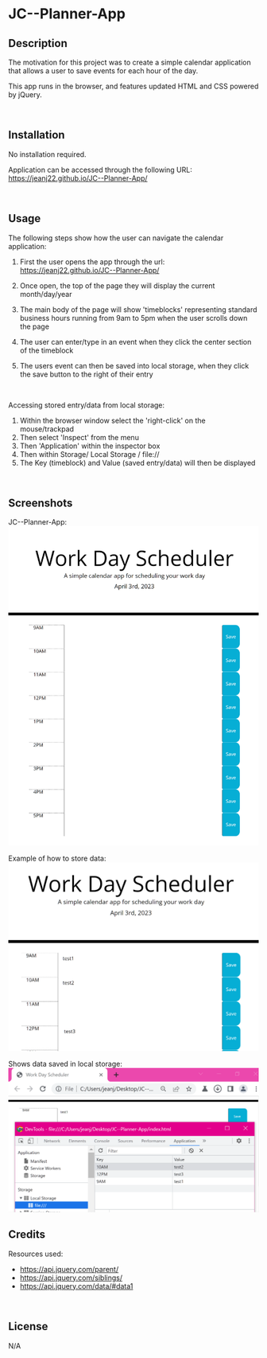 # JC--Planner-App

## Description

The motivation for this project was to create a simple calendar application that allows a user to save events for each hour of the day.

This app runs in the browser, and features updated HTML and CSS powered by jQuery.


<br>


## Installation

No installation required. 

Application can be accessed through the following URL:
<br>
https://jeanj22.github.io/JC--Planner-App/ 

<br>


## Usage

The following steps show how the user can navigate the calendar application:

1. First the user opens the app through the url: https://jeanj22.github.io/JC--Planner-App/ 

2. Once open, the top of the page they will display the current month/day/year 

3. The main body of the page will show 'timeblocks' representing standard business hours running from 9am to 5pm when the user scrolls down the page
 
4. The user can enter/type in an event when they click the center section of the timeblock

5. The users event can then be saved into local storage, when they click the save button to the right of their entry

<br>

Accessing stored entry/data from local storage:
1. Within the browser window select the 'right-click' on the mouse/trackpad
3. Then select 'Inspect' from the menu 
4. Then 'Application' within the inspector box
5. Then within Storage/ Local Storage / file://
6. The Key (timeblock) and Value (saved entry/data) will then be displayed



<br>

## Screenshots 

JC--Planner-App:
![JC--Planner-App](./assets/images/JC--Planner-App.png)

Example of how to store data:
![JC--Planner-App](./assets/images/Storing_data.png)

Shows data saved in local storage:
![JC--Planner-App](./assets/images/Local%20storage.png)



## Credits
Resources used:
- https://api.jquery.com/parent/
- https://api.jquery.com/siblings/
- https://api.jquery.com/data/#data1


<br>

## License
N/A


